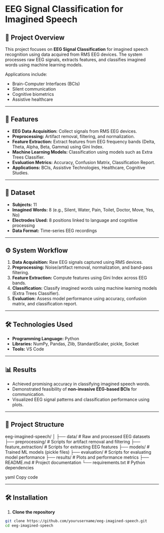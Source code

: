 # EEG Signal Classification for Imagined Speech

## 📌 Project Overview
This project focuses on **EEG Signal Classification** for imagined speech recognition using data acquired from RMS EEG devices. The system processes raw EEG signals, extracts features, and classifies imagined words using machine learning models.  

Applications include:
- Brain-Computer Interfaces (BCIs)
- Silent communication
- Cognitive biometrics
- Assistive healthcare

---

## 🚀 Features

- **EEG Data Acquisition:** Collect signals from RMS EEG devices.
- **Preprocessing:** Artifact removal, filtering, and normalization.
- **Feature Extraction:** Extract features from EEG frequency bands (Delta, Theta, Alpha, Beta, Gamma) using Gini Index.
- **Machine Learning Models:** Classification using models such as Extra Trees Classifier.
- **Evaluation Metrics:** Accuracy, Confusion Matrix, Classification Report.
- **Applications:** BCIs, Assistive Technologies, Healthcare, Cognitive Studies.

---

## 🧠 Dataset

- **Subjects:** 11
- **Imagined Words:** 8 (e.g., Silent, Water, Pain, Toilet, Doctor, Move, Yes, No)
- **Electrodes Used:** 8 positions linked to language and cognitive processing
- **Data Format:** Time-series EEG recordings

---

## ⚙️ System Workflow

1. **Data Acquisition:** Raw EEG signals captured using RMS devices.
2. **Preprocessing:** Noise/artifact removal, normalization, and band-pass filtering.
3. **Feature Extraction:** Compute features using Gini Index across EEG bands.
4. **Classification:** Classify imagined words using machine learning models (Extra Trees Classifier).
5. **Evaluation:** Assess model performance using accuracy, confusion matrix, and classification report.

---

## 🛠️ Technologies Used

- **Programming Language:** Python
- **Libraries:** NumPy, Pandas, Zlib, StandardScaler, pickle, Socket
- **Tools:** VS Code

---

## 📊 Results

- Achieved promising accuracy in classifying imagined speech words.
- Demonstrated feasibility of **non-invasive EEG-based BCIs** for communication.
- Visualized EEG signal patterns and classification performance using plots.

---

## 📂 Project Structure
eeg-imagined-speech/
│
├── data/ # Raw and processed EEG datasets
├── preprocessing/ # Scripts for artifact removal and filtering
├── feature_extraction/ # Scripts for extracting EEG features
├── models/ # Trained ML models (pickle files)
├── evaluation/ # Scripts for evaluating model performance
├── results/ # Plots and performance metrics
├── README.md # Project documentation
└── requirements.txt # Python dependencies

yaml
Copy code

---

## 🛠 Installation

1. **Clone the repository**
```bash
git clone https://github.com/yourusername/eeg-imagined-speech.git
cd eeg-imagined-speech
